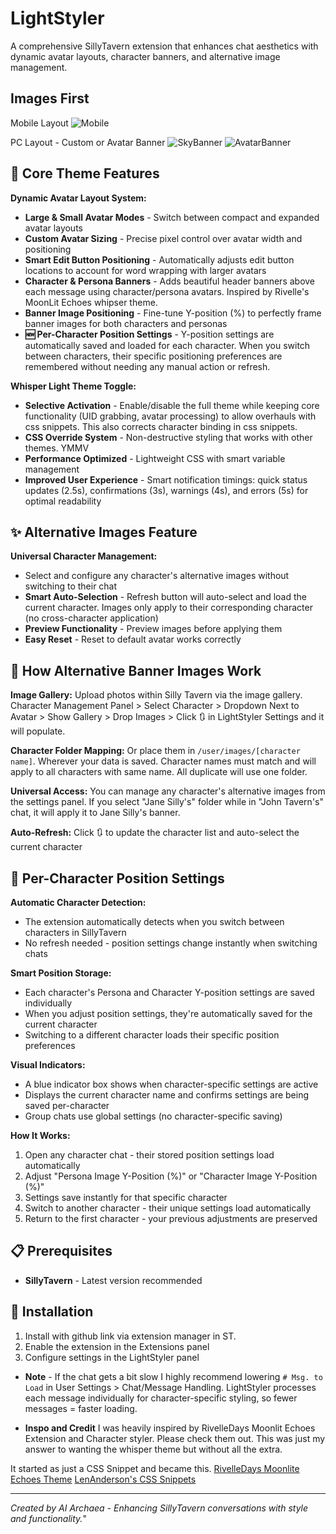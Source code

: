 # LightStyler

A comprehensive SillyTavern extension that enhances chat aesthetics with dynamic
avatar layouts, character banners, and alternative image management.

## Images First 

Mobile Layout
![Mobile](https://github.com/user-attachments/assets/bddff92e-23f8-49ff-989d-5b26cba312ce)

PC Layout - Custom or Avatar Banner
![SkyBanner](https://github.com/user-attachments/assets/5dd5067e-a2fe-455b-972b-2c2e8bf07440)
![AvatarBanner](https://github.com/user-attachments/assets/d836a3db-2d28-4f74-81ec-ff9a92d8f064)





## 🎨 Core Theme Features

**Dynamic Avatar Layout System:**
- **Large & Small Avatar Modes** - Switch between compact and expanded avatar layouts
- **Custom Avatar Sizing** - Precise pixel control over avatar width and positioning
- **Smart Edit Button Positioning** - Automatically adjusts edit button locations to account for word wrapping with larger avatars
- **Character & Persona Banners** - Adds beautiful header banners above each
  message using character/persona avatars. Inspired by Rivelle's MoonLit Echoes
  whipser theme.
- **Banner Image Positioning** - Fine-tune Y-position (%) to perfectly frame banner images for both characters and personas
- **🆕 Per-Character Position Settings** - Y-position settings are automatically saved and loaded for each character. When you switch between characters, their specific positioning preferences are remembered without needing any manual action or refresh.

**Whisper Light Theme Toggle:**
- **Selective Activation** - Enable/disable the full theme while keeping core
  functionality (UID grabbing, avatar processing) to allow overhauls with css
  snippets. This also corrects character binding in css snippets.
- **CSS Override System** - Non-destructive styling that works with other
  themes. YMMV
- **Performance Optimized** - Lightweight CSS with smart variable management
- **Improved User Experience** - Smart notification timings: quick status updates (2.5s), confirmations (3s), warnings (4s), and errors (5s) for optimal readability

## ✨ Alternative Images Feature

**Universal Character Management:**
- Select and configure any character's alternative images without switching to their chat
- **Smart Auto-Selection** - Refresh button will auto-select and load the
  current character. Images only apply to their corresponding character (no
  cross-character application)
- **Preview Functionality** - Preview images before applying them
- **Easy Reset** - Reset to default avatar works correctly

## 🎯 How Alternative Banner Images Work

**Image Gallery:** Upload photos within Silly Tavern via the image gallery. Character
Management Panel > Select Character > Dropdown Next to Avatar > Show Gallery >
Drop Images > Click 🔃 in LightStyler Settings and it will populate. 

**Character Folder Mapping:** Or place them in `/user/images/[character name]`.
Wherever your data is saved.  Character names must match and will apply to all
characters with same name. All duplicate will use one folder.

**Universal Access:** You can manage any character's alternative images from the
settings panel. If you select "Jane Silly's" folder while in "John
Tavern's" chat, it will apply it to Jane Silly's banner. 

**Auto-Refresh:** Click 🔃 to update the character list and auto-select the current character

## 🔄 Per-Character Position Settings

**Automatic Character Detection:**
- The extension automatically detects when you switch between characters in SillyTavern
- No refresh needed - position settings change instantly when switching chats

**Smart Position Storage:**
- Each character's Persona and Character Y-position settings are saved individually
- When you adjust position settings, they're automatically saved for the current character
- Switching to a different character loads their specific position preferences

**Visual Indicators:**
- A blue indicator box shows when character-specific settings are active
- Displays the current character name and confirms settings are being saved per-character
- Group chats use global settings (no character-specific saving)

**How It Works:**
1. Open any character chat - their stored position settings load automatically
2. Adjust "Persona Image Y-Position (%)" or "Character Image Y-Position (%)" 
3. Settings save instantly for that specific character
4. Switch to another character - their unique settings load automatically
5. Return to the first character - your previous adjustments are preserved

## 📋 Prerequisites

- **SillyTavern** - Latest version recommended

## 🚀 Installation

1. Install with github link via extension manager in ST.
2. Enable the extension in the Extensions panel
3. Configure settings in the LightStyler panel

- **Note** - If the chat gets a bit slow I highly recommend lowering `# Msg. to
  Load` in User Settings > Chat/Message Handling. LightStyler processes each
  message individually for character-specific styling, so fewer messages =
  faster loading.


- **Inspo and Credit**
I was heavily inspired by RivelleDays Moonlit Echoes Extension and Character
styler. Please check them out. This was just my answer to wanting the whisper
theme but without all the extra. 

It started as just a CSS Snippet and became this. 
[RivelleDays Moonlite Echoes Theme](https://github.com/RivelleDays/SillyTavern-MoonlitEchoesTheme)
[LenAnderson's CSS Snippets](https://github.com/LenAnderson/SillyTavern-CssSnippets)


---
*Created by AI Archaea - Enhancing SillyTavern conversations with style and functionality.*"
